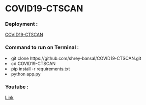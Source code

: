 # COVID19-CTSCAN

<h3>Deployment : </h3>

[COVID19-CTSCAN](https://covid19-ctscan.herokuapp.com/)

<h3>Command to run on Terminal : </h3>

<li> git clone https://github.com/shrey-bansal/COVID19-CTSCAN.git </li>
<li> cd COVID19-CTSCAN </li>
<li> pip install -r requirements.txt </li>
<li> python app.py </li>

<h3>Youtube : </h3>

[Link](https://youtu.be/38ye9ZCvuQY)
